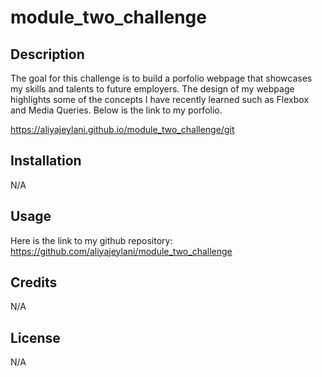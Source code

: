 # module_two_challenge

## Description

The goal for this challenge is to build a porfolio webpage that showcases my skills and talents to future employers. The design of my webpage highlights some of the concepts I have recently learned such as Flexbox and Media Queries. Below is the link to my porfolio.

https://aliyajeylani.github.io/module_two_challenge/git

## Installation

N/A

## Usage

Here is the link to my github repository: https://github.com/aliyajeylani/module_two_challenge

## Credits

N/A

## License

N/A
